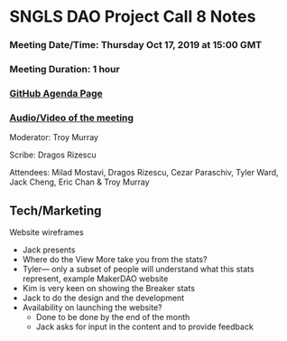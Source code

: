 # SNGLS DAO Project Call 8 Notes

### Meeting Date/Time: Thursday Oct 17, 2019 at 15:00 GMT
### Meeting Duration: 1 hour
### [GitHub Agenda Page](https://github.com/SingularDTV/snglsdao-pm/issues/9)
### [Audio/Video of the meeting]()
Moderator: Troy Murray

Scribe: Dragos Rizescu

Attendees: Milad Mostavi, Dragos Rizescu, Cezar Paraschiv, Tyler Ward, Jack Cheng, Eric Chan & Troy Murray

## Tech/Marketing

Website wireframes
   - Jack presents
   - Where do the View More take you from the stats?
   - Tyler— only a subset of people will understand what this stats represent, example MakerDAO website
   - Kim is very keen on showing the Breaker stats
   - Jack to do the design and the development
   - Availability on launching the website?
        - Done to be done by the end of the month
        - Jack asks for input in the content and to provide feedback

